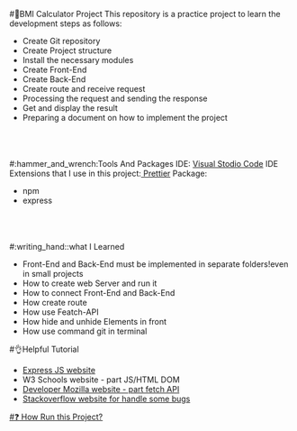 #:abacus:BMI Calculator Project
This repository is a practice project to learn the development steps as follows:
<ul>
<li>Create Git repository</li>
<li>Create Project structure</li>
<li>Install the necessary modules</li>
<li>Create Front-End</li>
<li>Create Back-End</li>
<li>Create route and receive request</li>
<li>Processing the request and sending the response</li>
<li>Get and display the result</li>
<li>Preparing a document on how to implement the project</li>
</ul>
<br><br><br>
#:hammer_and_wrench:Tools And Packages
IDE: <a href="https://code.visualstudio.com" target="_blank">Visual Stodio Code</a>
IDE Extensions that I use in this project:<a href="https://marketplace.visualstudio.com/items?itemName=esbenp.prettier-vscode" target="_blank"> Prettier</a>
Package:
<ul>
<li>npm</li>
<li>express</li>
</ul>
<br><br><br>
#:writing_hand::what I Learned
<ul>
<li>Front-End and Back-End must be implemented in separate folders!even in small projects</li>
<li>How to create web Server and run it</li>
<li>How to connect Front-End and Back-End</li>
<li>How create route</li>
<li>How use Featch-API</li>
<li>How hide and unhide Elements in front</li>
<li>How use command git in terminal</li>
</ul>

#:ok_hand:Helpful Tutorial
<ul>
<li><a href="https://expressjs.com/en/starter/installing.html" target="_blank">Express JS website</li>
<li><a https://www.w3schools.com/js/js_htmldom.asp" target="_blank">W3 Schools website - part JS/HTML DOM</li>
<li><a href="https://developer.mozilla.org/en-US/docs/Web/API/Fetch_API/Using_Fetch" target="_blank">Developer Mozilla website - part fetch API</li>
<li><a href="https://stackoverflow.com" target="_blank">Stackoverflow website for handle some bugs</li>
</ul>


#:question: How Run this Project?



